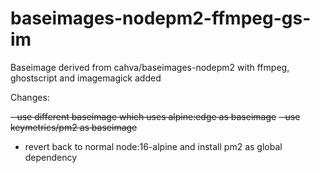 # baseimages-nodepm2-ffmpeg-gs-im

Baseimage derived from cahva/baseimages-nodepm2 with ffmpeg, ghostscript and imagemagick added

Changes:

~~- use different baseimage which uses alpine:edge as baseimage~~
~~- use keymetrics/pm2 as baseimage~~
- revert back to normal node:16-alpine and install pm2 as global dependency
